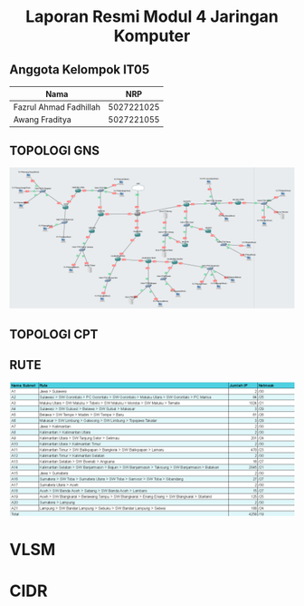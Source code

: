 <div align=center>

# Laporan Resmi Modul 4 Jaringan Komputer

</div>

## Anggota Kelompok IT05

|Nama|NRP|
|--|--|
|Fazrul Ahmad Fadhillah|5027221025|
|Awang Fraditya|5027221055|

## TOPOLOGI GNS
![topo di gns](img/topo_gns.png)

## TOPOLOGI CPT


## RUTE
![rute](img/rute.png)


# VLSM

# CIDR